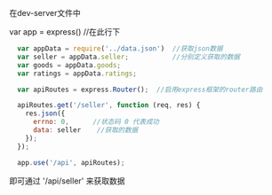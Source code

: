 在dev-server文件中

var app = express() //在此行下

```js
  var appData = require('../data.json')  //获取json数据
  var seller = appData.seller;           //分别定义获取的数据
  var goods = appData.goods;
  var ratings = appData.ratings;

  var apiRoutes = express.Router();  //启用express框架的router路由

  apiRoutes.get('/seller', function (req, res) {
    res.json({
      errno: 0,      //状态码 0 代表成功
      data: seller    //获取的数据
    });
  });      

  app.use('/api', apiRoutes);        
```

即可通过 '/api/seller' 来获取数据